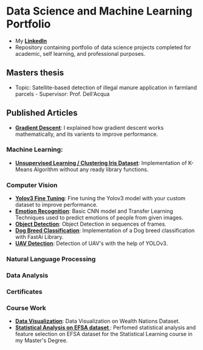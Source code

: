 # Data Science and Machine Learning Portfolio
* My __[LinkedIn](https://www.linkedin.com/in/mertcihangiroglu/)__
* Repository containing portfolio of data science projects completed for academic, self learning, and professional purposes.

## Masters thesis
* Topic: Satellite-based detection of illegal manure application in farmland parcels - Supervisor: Prof. Dell'Acqua
## Published Articles
*  __[Gradient Descent](https://iq.opengenus.org/types-of-gradient-descent/)__: I explained how gradient descent works mathematically, and its varients to improve performance.
### Machine Learning:
* __[Unsupervised Learning / Clustering Iris Dataset](https://github.com/Mert-Cihangiroglu/Iris_Kmeans)__: Implementation of K-Means Algorithm without any ready library functions.

### Computer Vision 
* __[Yolov3 Fine Tuning](https://github.com/Mert-Cihangiroglu/Fine-Tuning-Yolov3)__: Fine tuning the Yolov3 model with your custom dataset to improve performance.
* __[Emotion Recognition](https://github.com/Mert-Cihangiroglu/Senior-Project)__: Basic CNN model and Transfer Learning Techniques used to predict emotions of people from given images.
* __[Object Detection](https://github.com/Mert-Cihangiroglu/Object-Detection-on-Video)__: Object Detection in sequences of frames.
* __[Dog Breed Classification](https://github.com/Mert-Cihangiroglu/Dog_Breed_Classification/blob/master/Fast_Ai_1.ipynb)__: Implementation of a Dog breed classification with FastAi Library.
* __[UAV Detection](https://github.com/Mert-Cihangiroglu/UAV_DETECTION)__: Detection of UAV's with the help of YOLOv3.

### Natural Language Processing 


### Data Analysis 


### Certificates 


### Course Work

* __[Data Visualization](https://github.com/Mert-Cihangiroglu/Wealth-Nations_DataVisualization)__: Data Visualization on Wealth Nations Dataset.
* __[Statistical Analysis on EFSA dataset ](https://github.com/Mert-Cihangiroglu/Efsa_Mini_Project)__: Perfomed statistical analysis and feature selection on EFSA dataset for the Statistical Learning course in my Master's Degree.



